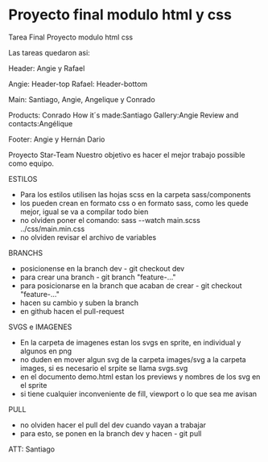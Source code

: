 
# Proyecto final modulo html y css
Tarea Final Proyecto modulo html css

Las tareas quedaron asi:

Header: Angie y Rafael

Angie: Header-top Rafael: Header-bottom

Main: Santiago, Angie, Angelique y Conrado

Products: Conrado
How it´s made:Santiago
Gallery:Angie
Review and contacts:Angélique

Footer: 
Angie y Hernán Dario

Proyecto Star-Team
Nuestro objetivo es hacer el mejor trabajo possible como equipo.

ESTILOS
- Para los estilos utilisen las hojas scss en la carpeta sass/components
- los pueden crean en formato css o en formato sass, como les quede mejor, igual se va a compilar todo bien
- no olviden poner el comando: sass --watch main.scss ../css/main.min.css
- no olviden revisar el archivo de variables

BRANCHS
- posicionense en la branch dev - git checkout dev
- para crear una branch - git branch "feature-..."
- para posicionarse en la branch que acaban de crear - git checkout "feature-..."
- hacen su cambio y suben la branch
- en github hacen el pull-request

SVGS e IMAGENES
- En la carpeta de imagenes estan los svgs en sprite, en individual y algunos en png
- no duden en mover algun svg de la carpeta images/svg a la carpeta images, si es necesario
el srpite se llama svgs.svg
- en el documento demo.html estan los previews y nombres de los svg en el sprite
- si tiene cualquier inconveniente de fill, viewport o lo que sea me avisan

PULL
- no olviden hacer el pull del dev cuando vayan a trabajar
- para esto, se ponen en la branch dev y hacen - git pull

ATT: Santiago

